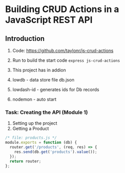 # Building CRUD Actions in a JavaScript REST API

## Introduction

1. Code: <https://github.com/taylonr/js-crud-actions>

2. Run to build the start code `express js-crud-actions`
3. This project has in addion
4. lowdb - data store file db.json
5. lowdash-id - generates ids for Db records
6. nodemon - auto start

### Task: Creating the API (Module 1)

1. Setting up the project
2. Getting a Product

```javascript
/* file: products.js */
module.exports = function (db) {
  router.get('/products', (req, res) => {
    res.send(db.get('products').value());
  });
  return router;
};
```